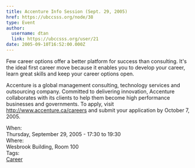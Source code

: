 ```yaml
---
title: Accenture Info Session (Sept. 29, 2005) 
href: https://ubccsss.org/node/38
type: Event
author:
  username: dtan
  link: https://ubccsss.org/user/21
date: 2005-09-10T16:52:00.000Z
---
```


<div class="field field-name-body field-type-text-with-summary field-label-hidden"><div class="field-items"><div class="field-item even"><p>Few career options offer a better platform for success than consulting. It&apos;s the ideal first career move because it enables you to develop your career, learn great skills and keep your career options open.</p>
<p>Accenture is a global management consulting, technology services and outsourcing company. Committed to delivering innovation, Accenture collaborates with its clients to help them become high performance businesses and governments. To apply, visit <a href="http://www.accenture.ca/careers">http://www.accenture.ca/careers</a> and submit your application by October 7, 2005.</p>
</div></div></div><div class="field field-name-field-dates field-type-datetime field-label-above"><div class="field-label">When:&#xA0;</div><div class="field-items"><div class="field-item even"><span class="date-display-single">Thursday, September 29, 2005 - <span class="date-display-range"><span class="date-display-start">17:30</span> to <span class="date-display-end">19:30</span></span></span></div></div></div><div class="field field-name-field-location field-type-text field-label-above"><div class="field-label">Where:&#xA0;</div><div class="field-items"><div class="field-item even">Wesbrook Building, Room 100</div></div></div>    <footer>
    <div class="field field-name-field-tags field-type-taxonomy-term-reference field-label-above"><div class="field-label">Tags:&#xA0;</div><div class="field-items"><div class="field-item even"><a href="/career">Career</a></div></div></div>      </footer>